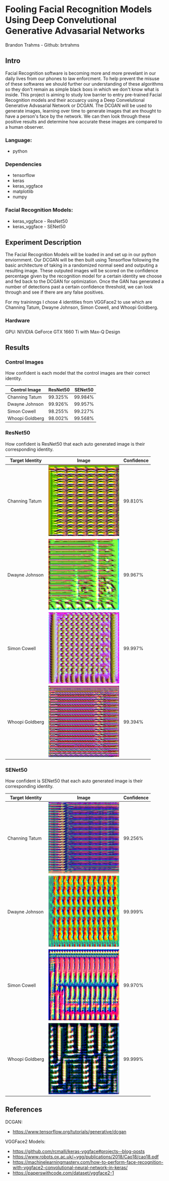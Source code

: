 # Fooling Facial Recognition Models Using Deep Convelutional Generative Advasarial Networks

Brandon Trahms - Github: brtrahms

## Intro
Facial Recognition software is becoming more and more prevelant in our daily lives from our phones to law enforcment. To help prevent the misuse of these softwares we should further our understanding of these algorithms so they don't remain as simple black boxs in which we don't know what is inside. This project is aiming to study low barrier to entry pre-trained Facial Recognition models and their accuarcy using a Deep Convelutional Generative Advasarial Network or DCGAN. The DCGAN will be used to generate images, learning over time to generate images that are thought to have a person's face by the network. We can then look through these positive results and determine how accurate these images are compared to a human observer.

### Language:
- python

### Dependencies
- tensorflow
- keras
- keras_vggface
- matplotlib
- numpy

### Facial Recognition Models:
- keras_vggface - ResNet50
- keras_vggface - SENet50

## Experiment Description
The Facial Recognition Models will be loaded in and set up in our python enviornment. Our DCGAN will be then built using Tensorflow following the basic architecture of taking in a randomized normal seed and outputing a resulting image. These outputed images will be scored on the confidence percentage given by the recognition model for a certain identity we choose and fed back to the DCGAN for optimization. Once the GAN has generated a number of detections past a certain confidence threshold, we can look through and see if there are any false positives.

For my traininngs I chose 4 identities from VGGFace2 to use which are Channing Tatum, Dwayne Johnson, Simon Cowell, and Whoopi Goldberg.

### Hardware

GPU: NIVIDIA GeForce GTX 1660 Ti with Max-Q Design

## Results

### Control Images

How confident is each model that the control images are their correct identity.

| Control Image | ResNet50 | SENet50 |
|----------|----------|---------|
| Channing Tatum | 99.325% | 99.984% |
| Dwayne Johnson | 99.926% | 99.957%
| Simon Cowell | 98.255% | 99.227% |
| Whoopi Goldberg | 98.002% | 99.568% |

### ResNet50

How confident is ResNet50 that each auto generated image is their corresponding identity.

| Target Identity | Image | Confidence |
| ----- | ----- | ------ |
| Channing Tatum | ![](Results/RESNET/Images/Channing_Tatum.png) | 99.810% |
| Dwayne Johnson | ![](Results//RESNET/Images/Dwayne_Johnson.png) |  99.967% |
| Simon Cowell |![](Results//RESNET/Images/Simon_Cowell.png) | 99.997% |
| Whoopi Goldberg | ![](Results//RESNET/Images/Whoopi_Goldberg.png) | 99.394% |

### SENet50

How confident is SENet50 that each auto generated image is their corresponding identity.

| Target Identity | Image | Confidence |
| ----- | ----- | ------ |
| Channing Tatum | ![](Results/SENET/Images/Channing_Tatum.png) | 99.256% |
| Dwayne Johnson | ![](Results/SENET/Images/Dwayne_Johnson.png) | 99.999% |
| Simon Cowell |![](Results/SENET/Images/Simon_Cowell.png) | 99.970% |
| Whoopi Goldberg | ![](Results/SENET/Images/Whoopi_Goldberg.png) | 99.999% |

## References

DCGAN:
 - https://www.tensorflow.org/tutorials/generative/dcgan

VGGFace2 Models:
 - https://github.com/rcmalli/keras-vggface#projects--blog-posts
 - https://www.robots.ox.ac.uk/~vgg/publications/2018/Cao18/cao18.pdf
 - https://machinelearningmastery.com/how-to-perform-face-recognition-with-vggface2-convolutional-neural-network-in-keras/
 - https://paperswithcode.com/dataset/vggface2-1
